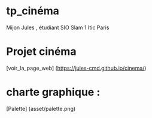 # tp_cinéma
Mijon Jules , étudiant SIO Slam 1 Itic Paris

# Projet cinéma
[voir_la_page_web] (https://jules-cmd.github.io/cinema/)

# charte graphique :
[Palette] (asset/palette.png)
